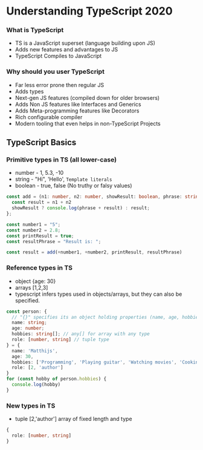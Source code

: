 # Understanding TypeScript 2020
### What is TypeScript
* TS is a JavaScript superset (language building upon JS)
* Adds new features and advantages to JS
* TypeScript Compiles to JavaScript
### Why should you user TypeScript
* Far less error prone then regular JS
* Adds types
* Next-gen JS features (compiled down for older browsers)
* Adds Non JS features like Interfaces and Generics
* Adds Meta-programming features like Decorators
* Rich configurable compiler
* Modern tooling that even helps in non-TypeScript Projects
## TypeScript Basics
### Primitive types in TS (all lower-case)
* number   -   1, 5.3, -10
* string   -   "Hi", 'Hello', `Template literals`
* boolean  -   true, false (No truthy or falsy values)
```typescript
const add = (n1: number, n2: number, showResult: boolean, phrase: string) => {
  const result = n1 + n2
  showResult ? console.log(phrase + result) : result;
};

const number1 = "5";
const number2 = 2.8;
const printResult = true;
const resultPhrase = "Result is: ";

const result = add(+number1, +number2, printResult, resultPhrase)
```
### Reference types in TS
* object   {age: 30}
* arrays   [1,2,3]
* typescript infers types used in objects/arrays, but they can also be specified.
```typescript
const person: {
  // "{}" specifies its an object holding properties (name, age, hobbies) of type string and number
  name: string;
  age: number;
  hobbies: string[]; // any[] for array with any type
  role: [number, string] // tuple type
} = {
  name: 'Matthijs',
  age: 30,
  hobbies: ['Programming', 'Playing guitar', 'Watching movies', 'Cooking'],
  role: [2, 'author']
}
for (const hobby of person.hobbies) {
  console.log(hobby)
}
```
### New types in TS
* tuple  [2,'author'] array of fixed length and type
```typescript
{
  role: [number, string] 
}
```